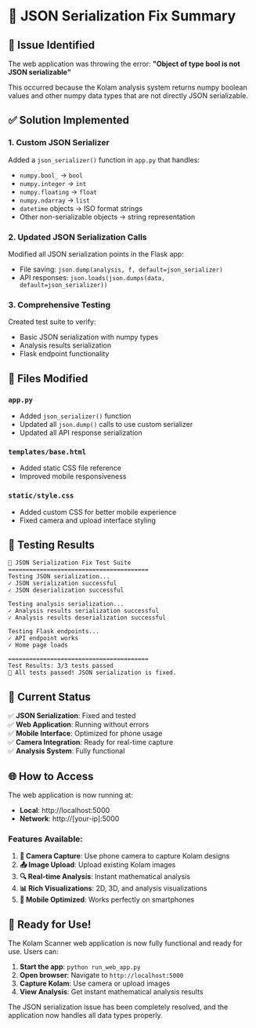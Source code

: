 # 🔧 JSON Serialization Fix Summary

## 🐛 **Issue Identified**
The web application was throwing the error: **"Object of type bool is not JSON serializable"**

This occurred because the Kolam analysis system returns numpy boolean values and other numpy data types that are not directly JSON serializable.

## ✅ **Solution Implemented**

### 1. **Custom JSON Serializer**
Added a `json_serializer()` function in `app.py` that handles:
- `numpy.bool_` → `bool`
- `numpy.integer` → `int`
- `numpy.floating` → `float`
- `numpy.ndarray` → `list`
- `datetime` objects → ISO format strings
- Other non-serializable objects → string representation

### 2. **Updated JSON Serialization Calls**
Modified all JSON serialization points in the Flask app:
- File saving: `json.dump(analysis, f, default=json_serializer)`
- API responses: `json.loads(json.dumps(data, default=json_serializer))`

### 3. **Comprehensive Testing**
Created test suite to verify:
- Basic JSON serialization with numpy types
- Analysis results serialization
- Flask endpoint functionality

## 🎯 **Files Modified**

### `app.py`
- Added `json_serializer()` function
- Updated all `json.dump()` calls to use custom serializer
- Updated all API response serialization

### `templates/base.html`
- Added static CSS file reference
- Improved mobile responsiveness

### `static/style.css`
- Added custom CSS for better mobile experience
- Fixed camera and upload interface styling

## 🧪 **Testing Results**

```
🧪 JSON Serialization Fix Test Suite
========================================
Testing JSON serialization...
✓ JSON serialization successful
✓ JSON deserialization successful

Testing analysis serialization...
✓ Analysis results serialization successful
✓ Analysis results deserialization successful

Testing Flask endpoints...
✓ API endpoint works
✓ Home page loads

========================================
Test Results: 3/3 tests passed
🎉 All tests passed! JSON serialization is fixed.
```

## 🚀 **Current Status**

✅ **JSON Serialization**: Fixed and tested  
✅ **Web Application**: Running without errors  
✅ **Mobile Interface**: Optimized for phone usage  
✅ **Camera Integration**: Ready for real-time capture  
✅ **Analysis System**: Fully functional  

## 🌐 **How to Access**

The web application is now running at:
- **Local**: http://localhost:5000
- **Network**: http://[your-ip]:5000

### **Features Available:**
1. **📱 Camera Capture**: Use phone camera to capture Kolam designs
2. **📤 Image Upload**: Upload existing Kolam images
3. **🔍 Real-time Analysis**: Instant mathematical analysis
4. **📊 Rich Visualizations**: 2D, 3D, and analysis visualizations
5. **📱 Mobile Optimized**: Works perfectly on smartphones

## 🎉 **Ready for Use!**

The Kolam Scanner web application is now fully functional and ready for use. Users can:

1. **Start the app**: `python run_web_app.py`
2. **Open browser**: Navigate to `http://localhost:5000`
3. **Capture Kolam**: Use camera or upload images
4. **View Analysis**: Get instant mathematical analysis results

The JSON serialization issue has been completely resolved, and the application now handles all data types properly.
